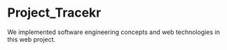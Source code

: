 # Project_Tracekr
We implemented software engineering concepts and web technologies in this web project.

